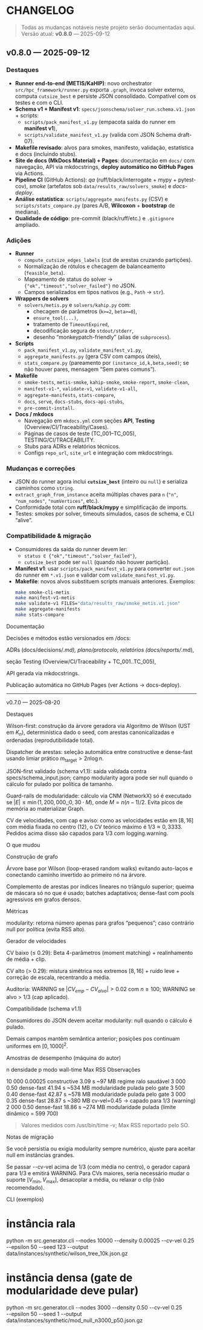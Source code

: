 # CHANGELOG

> Todas as mudanças notáveis neste projeto serão documentadas aqui.
> Versão atual: **v0.8.0** — 2025-09-12

## v0.8.0 — 2025-09-12

### Destaques

- **Runner end-to-end (METIS/KaHIP)**: novo orchestrator `src/hpc_framework/runner.py` exporta `.graph`, invoca solver externo, computa `cutsize_best` e persiste JSON consolidado. Compatível com os testes e com o CLI.
- **Schema v1 + Manifest v1**: `specs/jsonschema/solver_run.schema.v1.json` + scripts:
  - `scripts/pack_manifest_v1.py` (empacota saída do runner em **manifest v1**),
  - `scripts/validate_manifest_v1.py` (valida com JSON Schema draft-07).
- **Makefile revisado**: alvos para smokes, manifesto, validação, estatística e docs (incluindo stubs).
- **Site de docs (MkDocs Material) + Pages**: documentação em `docs/` com navegação, API via mkdocstrings, **deploy automático no GitHub Pages** via Actions.
- **Pipeline CI** (GitHub Actions): *qa* (ruff/black/interrogate + mypy + pytest-cov), *smoke* (artefatos sob `data/results_raw/solvers_smoke`) e *docs-deploy*.
- **Análise estatística**: `scripts/aggregate_manifests.py` (CSV) e `scripts/stats_compare.py` (pares A/B, **Wilcoxon** + **bootstrap** de mediana).
- **Qualidade de código**: pre-commit (black/ruff/etc.) e `.gitignore` ampliado.

### Adições

- **Runner**
  - `compute_cutsize_edges_labels` (cut de arestas cruzando partições).
  - Normalização de rótulos e checagem de balanceamento (`feasible_beta`).
  - Mapeamento de status do solver → `{"ok","timeout","solver_failed"}` no JSON.
  - Campos serializados em tipos nativos (e.g., `Path` → `str`).
- **Wrappers de solvers**
  - `solvers/metis.py` e `solvers/kahip.py` com:
    - checagem de parâmetros (`k>=2`, `beta>=0`),
    - `ensure_tool(...)`,
    - tratamento de `TimeoutExpired`,
    - decodificação segura de `stdout/stderr`,
    - desenho “monkeypatch-friendly” (alias de `subprocess`).
- **Scripts**
  - `pack_manifest_v1.py`, `validate_manifest_v1.py`,
  - `aggregate_manifests.py` (gera CSV com campos úteis),
  - `stats_compare.py` (pareamento por `(instance_id,k,beta,seed)`; se não houver pares, mensagem “Sem pares comuns”).
- **Makefile**
  - `smoke-tests`, `metis-smoke`, `kahip-smoke`, `smoke-report`, `smoke-clean`,
  - `manifest-v1-*`, `validate-v1`, `validate-v1-all`,
  - `aggregate-manifests`, `stats-compare`,
  - `docs`, `serve`, `docs-stubs`, `docs-api-stubs`,
  - `pre-commit-install`.
- **Docs / mkdocs**
  - Navegação em `mkdocs.yml` com seções **API**, **Testing** (Overview/CI/Traceability/Cases).
  - Páginas de casos de teste (TC_001–TC_005), TESTING/CI/TRACEABILITY.
  - Stubs para ADRs e relatórios técnicos.
  - Configs `repo_url`, `site_url` e integração com mkdocstrings.

### Mudanças e correções

- JSON do runner agora inclui **`cutsize_best`** (inteiro ou `null`) e serializa caminhos como `string`.
- `extract_graph_from_instance` aceita múltiplas chaves para `n` (`"n"`, `"num_nodes"`, `"numVertices"`, etc.).
- Conformidade total com **ruff/black/mypy** e simplificação de imports.
- Testes: smokes por solver, timeouts simulados, casos de schema, e CLI “alive”.

### Compatibilidade & migração

- Consumidores da saída do runner devem ler:
  - `status ∈ {"ok","timeout","solver_failed"}`,
  - `cutsize_best` pode ser `null` (quando não houver partição).
- **Manifest v1**: usar `scripts/pack_manifest_v1.py` para converter `out.json` do runner em `*.v1.json` e validar com `validate_manifest_v1.py`.
- **Makefile**: novos alvos substituem scripts manuais anteriores. Exemplos:
  ```bash
  make smoke-cli-metis
  make manifest-v1-metis
  make validate-v1 FILES="data/results_raw/smoke_metis.v1.json"
  make aggregate-manifests
  make stats-compare

Documentação

Decisões e métodos estão versionados em /docs:

ADRs (docs/decisions/*.md), plano/protocolo, relatórios (docs/reports/*.md),

seção Testing (Overview/CI/Traceability + TC_001..TC_005),

API gerada via mkdocstrings.


Publicação automática no GitHub Pages (ver Actions → docs-deploy).



---

v0.7.0 — 2025-08-20

Destaques

Wilson-first: construção da árvore geradora via Algoritmo de Wilson (UST em $K_n$), determinística dado o seed, com arestas canonicalizadas e ordenadas (reprodutibilidade total).

Dispatcher de arestas: seleção automática entre constructive e dense-fast usando limiar prático $m_\text{target} > 2n\log n$.

JSON-first validado (schema v1.1): saída validada contra specs/schema_input.json; campo modularity agora pode ser null quando o cálculo for pulado por política de tamanho.

Guard-rails de modularidade: cálculo via CNM (NetworkX) só é executado se $|E| \le \min(1{,}200{,}000,; 0{,}30\cdot M)$, onde $M=n(n-1)/2$. Evita picos de memória ao materializar Graph.

CV de velocidades, com cap e aviso: como as velocidades estão em $[8,16]$ com média fixada no centro (12), o CV teórico máximo é $1/3 \approx 0{,}3333$. Pedidos acima disso são capados para $1/3$ com logging.warning.


O que mudou

Construção de grafo

Árvore base por Wilson (loop-erased random walks) evitando auto-laços e conectando caminho invertido ao primeiro nó na árvore.

Complemento de arestas por índices lineares no triângulo superior; queima de máscara só no que é usado; batches adaptativos; dense-fast com pools agressivos em grafos densos.


Métricas

modularity: retorna número apenas para grafos “pequenos”; caso contrário null por política (evita RSS alto).


Gerador de velocidades

CV baixo (≤ 0.29): Beta 4-parâmetros (moment matching) + realinhamento de média + clip.

CV alto (> 0.29): mistura simétrica nos extremos $[8,16]$ + ruído leve + correção de escala, recentrando a média.

Auditoria: WARNING se $|CV_{emp}-CV_{alvo}|>0.02$ com $n\ge100$; WARNING se alvo > $1/3$ (cap aplicado).



Compatibilidade (schema v1.1)

Consumidores do JSON devem aceitar modularity: null quando o cálculo é pulado.

Demais campos mantêm semântica anterior; posições pos continuam uniformes em $[0,1000]^2$.


Amostras de desempenho (máquina do autor)

n	densidade p	modo	wall-time	Max RSS	Observações

10 000	0.00025	constructive	3.09 s	~97 MB	regime ralo saudável
3 000	0.50	dense-fast	41.94 s	~534 MB	modularidade pulada pelo gate
3 500	0.40	dense-fast	42.87 s	~578 MB	modularidade pulada pelo gate
3 000	0.35	dense-fast	28.87 s	~380 MB	cv-vel=0.45 → capado para $1/3$ (warning)
2 000	0.50	dense-fast	18.86 s	~274 MB	modularidade pulada (limite dinâmico = 599 700)


> Valores medidos com /usr/bin/time -v; Max RSS reportado pelo SO.



Notas de migração

Se você persistia ou exigia modularity sempre numérico, ajuste para aceitar null em instâncias grandes.

Se passar --cv-vel acima de $1/3$ (com média no centro), o gerador capará para $1/3$ e emitirá WARNING. Para CVs maiores, seria necessário mudar o suporte $[V_\min,V_\max]$, desacoplar a média, ou relaxar o clip (não recomendado).


CLI (exemplos)

# instância rala
python -m src.generator.cli --nodes 10000 --density 0.00025 --cv-vel 0.25 \
  --epsilon 50 --seed 123 --output data/instances/synthetic/wilson_tree_10k.json.gz

# instância densa (gate de modularidade deve pular)
python -m src.generator.cli --nodes 3000 --density 0.50 --cv-vel 0.25 \
  --epsilon 50 --seed 1 --output data/instances/synthetic/mod_null_n3000_p50.json.gz
